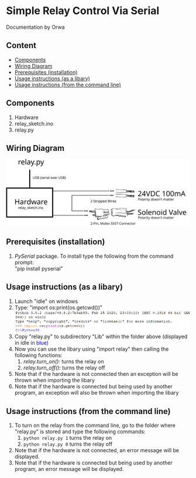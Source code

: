 # Simple Relay Control Via Serial
Documentation by Orwa

## Content
- [Components](#Components)
- [Wiring Diagram](#Wiring-Diagram)
- [Prerequisites (installation)](#prerequisites-installation)
- [Usage instructions (as a libary)](#usage-instructions-as-a-libary)
- [Usage instructions (from the command line)](#usage-instructions-from-the-command-line)

## Components
1.  Hardware
2.  relay_sketch.ino
3.  relay.py

## Wiring Diagram
![Wiring Diagram](Wiring%20Diagram.svg)

## Prerequisites (installation)
1.  *PySerial* package. To install type the following from the command prompt:  
    "pip install pyserial"

## Usage instructions (as a libary)
1.  Launch "idle" on windows
1.  Type: "import os:print(os.getcwd())"
![Python Screenshot](Python.PNG)
1.  Copy "relay.py" to subdirectory "Lib" within the folder above (displayed in idle in <span style="color:#0000FF;">blue</span>)
1.  Now you can use the libary using "import relay" then calling the following functions:
    1.   *relay.turn_on():*  turns the relay on
    1.   *relay.turn_off():* turns the relay off
1.  Note that if the hardware is not connected then an exception will be thrown when importing the libary
1.  Note that if the hardware is connected but being used by another program, an exception will also be thrown when importing the libary

## Usage instructions (from the command line)
1.  To turn on the relay from the command line, go to the folder where "relay.py" is stored and type the following commands:
    1.  `python relay.py 1` turns the relay on
    1.  `python relay.py 0` turns the relay off
1.  Note that if the hardware is not connected, an error message will be displayed.
1.  Note that if the hardware is connected but being used by another program, an error message will be displayed.
